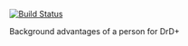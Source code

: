 [![Build Status](https://travis-ci.org/jaroslavtyc/drd-plus-person-background.svg?branch=master)](https://travis-ci.org/jaroslavtyc/drd-plus-person-background)

Background advantages of a person for DrD+
